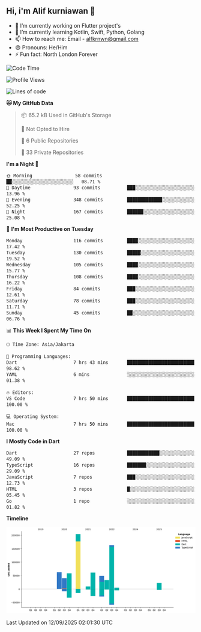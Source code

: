 ## Hi, i'm Alif kurniawan 👋

- 🔭 I’m currently working on Flutter project's
- 🌱 I’m currently learning Kotlin, Swift, Python, Golang
- 📫 How to reach me: Email - alfkrnwn@gmail.com
- 😄 Pronouns: He/Him
- ⚡ Fun fact: North London Forever

<!--START_SECTION:waka-->
![Code Time](http://img.shields.io/badge/Code%20Time-278%20hrs%2034%20mins-blue)

![Profile Views](http://img.shields.io/badge/Profile%20Views-19-blue)

![Lines of code](https://img.shields.io/badge/From%20Hello%20World%20I%27ve%20Written-706.0%20thousand%20lines%20of%20code-blue)

**🐱 My GitHub Data** 

> 📦 65.2 kB Used in GitHub's Storage 
 > 
> 🚫 Not Opted to Hire
 > 
> 📜 6 Public Repositories 
 > 
> 🔑 33 Private Repositories 
 > 
**I'm a Night 🦉** 

```text
🌞 Morning                58 commits          ██░░░░░░░░░░░░░░░░░░░░░░░   08.71 % 
🌆 Daytime                93 commits          ███░░░░░░░░░░░░░░░░░░░░░░   13.96 % 
🌃 Evening                348 commits         █████████████░░░░░░░░░░░░   52.25 % 
🌙 Night                  167 commits         ██████░░░░░░░░░░░░░░░░░░░   25.08 % 
```
📅 **I'm Most Productive on Tuesday** 

```text
Monday                   116 commits         ████░░░░░░░░░░░░░░░░░░░░░   17.42 % 
Tuesday                  130 commits         █████░░░░░░░░░░░░░░░░░░░░   19.52 % 
Wednesday                105 commits         ████░░░░░░░░░░░░░░░░░░░░░   15.77 % 
Thursday                 108 commits         ████░░░░░░░░░░░░░░░░░░░░░   16.22 % 
Friday                   84 commits          ███░░░░░░░░░░░░░░░░░░░░░░   12.61 % 
Saturday                 78 commits          ███░░░░░░░░░░░░░░░░░░░░░░   11.71 % 
Sunday                   45 commits          ██░░░░░░░░░░░░░░░░░░░░░░░   06.76 % 
```


📊 **This Week I Spent My Time On** 

```text
🕑︎ Time Zone: Asia/Jakarta

💬 Programming Languages: 
Dart                     7 hrs 43 mins       █████████████████████████   98.62 % 
YAML                     6 mins              ░░░░░░░░░░░░░░░░░░░░░░░░░   01.38 % 

🔥 Editors: 
VS Code                  7 hrs 50 mins       █████████████████████████   100.00 % 

💻 Operating System: 
Mac                      7 hrs 50 mins       █████████████████████████   100.00 % 
```

**I Mostly Code in Dart** 

```text
Dart                     27 repos            ████████████░░░░░░░░░░░░░   49.09 % 
TypeScript               16 repos            ███████░░░░░░░░░░░░░░░░░░   29.09 % 
JavaScript               7 repos             ███░░░░░░░░░░░░░░░░░░░░░░   12.73 % 
HTML                     3 repos             █░░░░░░░░░░░░░░░░░░░░░░░░   05.45 % 
Go                       1 repo              ░░░░░░░░░░░░░░░░░░░░░░░░░   01.82 % 
```



**Timeline**

![Lines of Code chart](https://raw.githubusercontent.com/awanderer11/awanderer11/main/assets/bar_graph.png)


 Last Updated on 12/09/2025 02:01:30 UTC
<!--END_SECTION:waka-->
